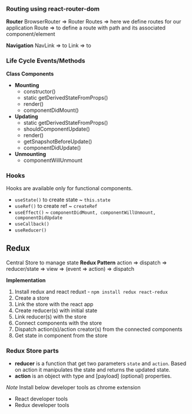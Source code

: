 ### Routing using react-router-dom
**Router**
BrowserRouter => Router
Routes => here we define routes for our application
Route => to define a route with path and its associated component/element

**Navigation**
NavLink => to
Link => to

### Life Cycle Events/Methods
**Class Components**

- **Mounting**
    - constructor()
    - static getDerivedStateFromProps()
    - render()
    - componentDidMount()
- **Updating**
    - static getDerivedStateFromProps()
    - shouldComponentUpdate()
    - render()
    - getSnapshotBeforeUpdate()
    - componentDidUpdate()
- **Unmounting**
    - componentWillUnmount
    
### Hooks
Hooks are available only for functional components.

- `useState()` to create state ~ `this.state`
- `useRef()` to create ref ~ `createRef`
- `useEffect()` ~ `componentDidMount, componentWillUnmount, componentDidUpdate`
- `useCallback()`
- `useReducer()`

## Redux
Central Store to manage state
**Redux Pattern**
action => dispatch => reducer/state => view => (event => action) => dispatch

**Implementation**
1. Install redux and react reduxt - `npm install redux react-redux`
2. Create a store
3. Link the store with the react app
4. Create reducer(s) with initial state
5. Link reducer(s) with the store
6. Connect components with the store
7. Dispatch action(s)/action creator(s) from the connected components
8. Get state in component from the store

### Redux Store parts
- **reducer** is a function that get two parameters `state` and `action`. Based on action it manipulates the state and returns the updated state.
- **action** is an object with type and [payload] (optional) properties.

*Note*
Install below developer tools as chrome extension
- React developer tools
- Redux developer tools